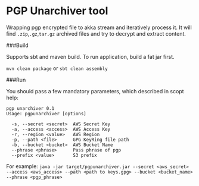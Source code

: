 # PGP Unarchiver tool

Wrapping pgp encrypted file to akka stream and iteratively process it.
It will find `.zip`,`.gz`,`tar.gz` archived files and try to decrypt and extract content.

###Build 

Supports sbt and maven build. To run application, build a fat jar first.

`mvn clean package` or `sbt clean assembly`

###Run

You should pass a few mandatory parameters, which described in scopt help:

```
pgp unarchiver 0.1
Usage: pgpunarchiver [options]

  -s, --secret <secret>  AWS Secret Key
  -a, --access <access>  AWS Access Key
  -r, --region <value>   AWS Region
  -p, --path <file>      GPG KeyRing file path
  -b, --bucket <bucket>  AWS Bucket Name
  --phrase <phrase>      Pass phrase of pgp
  --prefix <value>       S3 prefix

```
For example:
`java -jar target/pgpunarchiver.jar --secret <aws_secret> --access <aws_access> --path <path to keys.gpg> --bucket <bucket_name> --phrase <pgp_phrase>`
